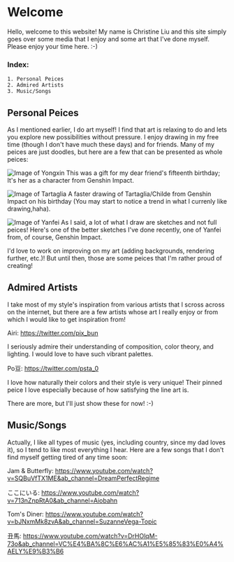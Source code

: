 # Welcome

Hello, welcome to this website! My name is Christine Liu and this site simply goes over some media that I enjoy and some art that I've done myself. Please enjoy your time here. :-)

### Index:
```
1. Personal Peices
2. Admired Artists
3. Music/Songs
```



## Personal Peices
As I mentioned earlier, I do art myself! I find that art is relaxing to do and lets you explore new possibilities without pressure. I enjoy drawing in my free time (though I don't have much these days) and for friends. Many of my peices are just doodles, but here are a few that can be presented as whole peices:

![Image of Yongxin](https://pbs.twimg.com/media/E9LyI6-VEAMl8Sz?format=jpg&name=large)
This was a gift for my dear friend's fifteenth birthday; It's her as a character from Genshin Impact.


![Image of Tartaglia](https://pbs.twimg.com/media/E635dMuVIAQdX-d?format=jpg&name=large)
A faster drawing of Tartaglia/Childe from Genshin Impact on his birthday (You may start to notice a trend in what I currenly like drawing,haha).


![Image of Yanfei](https://pbs.twimg.com/media/E9MPtUAUYAA4cfB?format=jpg&name=large)
As I said, a lot of what I draw are sketches and not full peices! Here's one of the better sketches I've done recently, one of Yanfei from, of course, Genshin Impact.


I'd love to work on improving on my art (adding backgrounds, rendering further, etc.)! But until then, those are some peices that I'm rather proud of creating! 



## Admired Artists
I take most of my style's inspiration from various artists that I scross across on the internet, but there are a few artists whose art I really enjoy or from which I would like to get inspiration from! 

Airi: https://twitter.com/pix_bun

I seriously admire their understanding of composition, color theory, and lighting. I would love to have such vibrant palettes.

Po豆: https://twitter.com/psta_0

I love how naturally their colors and their style is very unique! Their pinned peice I love especially because of how satisfying the line art is.

There are more, but I'll just show these for now! :-)



## Music/Songs
Actually, I like all types of music (yes, including country, since my dad loves it), so I tend to like most everything I hear. Here are a few songs that I don't find myself getting tired of any time soon:

Jam & Butterfly: https://www.youtube.com/watch?v=SQBuVfTX1ME&ab_channel=DreamPerfectRegime

ここにいる: https://www.youtube.com/watch?v=713nZnpRtA0&ab_channel=Aiobahn

Tom's Diner: https://www.youtube.com/watch?v=bJNxmMk8zvA&ab_channel=SuzanneVega-Topic

丑馬: https://www.youtube.com/watch?v=DrHOlqM-73o&ab_channel=VC%E4%BA%8C%E6%AC%A1%E5%85%83%E0%A4%AELY%E9%B3%B6
